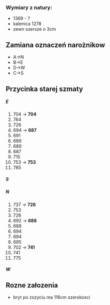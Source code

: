 ### Wymiary z natury:

- 1369 - ?
- kalenica 1278
- zewn szersze o 3cm

## Zamiana oznaczeń narożnikow
- A->N
- B->E
- D->W
- C->S

## Przycinka starej szmaty

##### E

1.  704 -> **704**
2.  764
3.   726
4.   694 -> **687**
5.   691
6.   689
7.   689
8.   687
9.   715
10.  753 -> **753**
11.  785

##### S

##### N

1.  737 -> **726**
2.  753
3.  726
4.  692 -> **688**
5.  688
6.  694
7.  694
8.  695
9.  702 -> **741**
10. 741
11. 775

##### W




## Rozne załozenia

- bryt po zszyciu ma 116cm szerokosci
